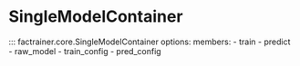 # SingleModelContainer

<!-- Workaround: Explicitly specifying members since the global options filter is not working as expected -->

::: factrainer.core.SingleModelContainer
    options:
        members: 
        - train 
        - predict 
        - raw_model 
        - train_config 
        - pred_config 

